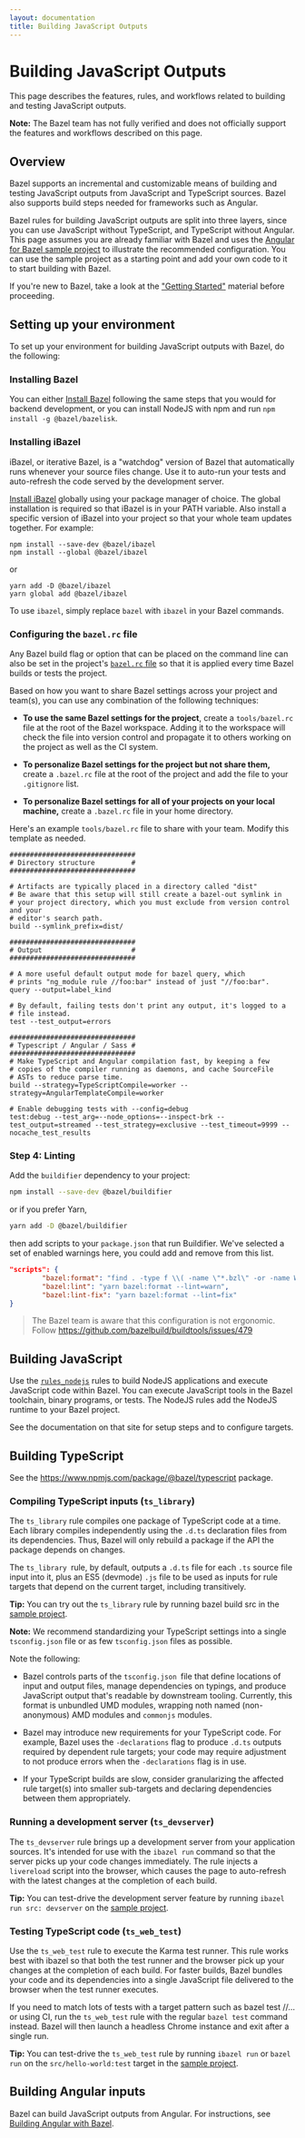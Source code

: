 ```yaml
---
layout: documentation
title: Building JavaScript Outputs
---
```


# Building JavaScript Outputs

This page describes the features, rules, and workflows related to building
and testing JavaScript outputs.

**Note:** The Bazel team has not fully verified and does not officially support
the features and workflows described on this page.

## Overview

Bazel supports an incremental and customizable means of building and
testing JavaScript outputs from JavaScript and TypeScript sources. Bazel also
supports build steps needed for frameworks such as Angular.

Bazel rules for building JavaScript outputs are split into three layers, since
you can use JavaScript without TypeScript, and TypeScript without Angular.
This page assumes you are already familiar with Bazel and uses the
[Angular for Bazel sample project](https://github.com/angular/angular-bazel-example)
to illustrate the recommended configuration. You can use the sample project as a
starting point and add your own code to it to start building with Bazel.

If you're new to Bazel, take a look at the ["Getting
Started"](getting-started.html) material before proceeding.

## Setting up your environment

To set up your environment for building JavaScript outputs with Bazel, do the
following:

### Installing Bazel

You can either [Install Bazel](install.html) following the same steps that you
would for backend development, or you can install NodeJS with npm and run
`npm install -g @bazel/bazelisk`.

### Installing iBazel

iBazel, or iterative Bazel, is a "watchdog" version of Bazel that automatically
runs whenever your source files change. Use it to auto-run your tests and
auto-refresh the code served by the development server.

[Install iBazel](https://github.com/bazelbuild/bazel-watcher) globally using
your package manager of choice. The global installation is required so that
iBazel is in your PATH variable. Also install a specific version of iBazel into
your project so that your whole team updates together. For example:

```
npm install --save-dev @bazel/ibazel
npm install --global @bazel/ibazel
```
or

```
yarn add -D @bazel/ibazel
yarn global add @bazel/ibazel
```

To use `ibazel`, simply replace `bazel` with `ibazel` in your Bazel commands.

### Configuring the `bazel.rc` file

Any Bazel build flag or option that can be placed on the command line can also
be set in the project's [`bazel.rc` file](guide.html#bazelrc)
so that it is applied every time Bazel builds or tests the project.

Based on how you want to share Bazel settings across your project and team(s),
you can use any combination of the following techniques:

*   **To use the same Bazel settings for the project**, create a `tools/bazel.rc`
    file at the root of the Bazel workspace. Adding it to the workspace will
    check the file into version control and propagate it to others working on
    the project as well as the CI system.

*   **To personalize Bazel settings for the project but not share them,**
    create a `.bazel.rc` file at the root of the project and add the file to
    your `.gitignore` list.

*   **To personalize Bazel settings for all of your projects on your
    local machine,** create a `.bazel.rc` file in your home directory.

Here's an example `tools/bazel.rc` file to share with your team. Modify this
template as needed.

```
###############################
# Directory structure         #
###############################

# Artifacts are typically placed in a directory called "dist"
# Be aware that this setup will still create a bazel-out symlink in
# your project directory, which you must exclude from version control and your
# editor's search path.
build --symlink_prefix=dist/

###############################
# Output                      #
###############################

# A more useful default output mode for bazel query, which
# prints "ng_module rule //foo:bar" instead of just "//foo:bar".
query --output=label_kind

# By default, failing tests don't print any output, it's logged to a
# file instead.
test --test_output=errors

###############################
# Typescript / Angular / Sass #
###############################
# Make TypeScript and Angular compilation fast, by keeping a few
# copies of the compiler running as daemons, and cache SourceFile
# ASTs to reduce parse time.
build --strategy=TypeScriptCompile=worker --strategy=AngularTemplateCompile=worker

# Enable debugging tests with --config=debug
test:debug --test_arg=--node_options=--inspect-brk --test_output=streamed --test_strategy=exclusive --test_timeout=9999 --nocache_test_results
```

### Step 4: Linting

Add the `buildifier` dependency to your project:

```sh
npm install --save-dev @bazel/buildifier
```

or if you prefer Yarn,

```sh
yarn add -D @bazel/buildifier
```

then add scripts to your `package.json` that run Buildifier.
We've selected a set of enabled warnings here, you could add and remove from
this list.

```json
"scripts": {
        "bazel:format": "find . -type f \\( -name \"*.bzl\" -or -name WORKSPACE -or -name BUILD -or -name BUILD.bazel \\) ! -path \"*/node_modules/*\" | xargs buildifier -v --warnings=attr-cfg,attr-license,attr-non-empty,attr-output-default,attr-single-file,constant-glob,ctx-actions,ctx-args,depset-iteration,depset-union,dict-concatenation,duplicated-name,filetype,git-repository,http-archive,integer-division,load,load-on-top,native-build,native-package,out-of-order-load,output-group,package-name,package-on-top,positional-args,redefined-variable,repository-name,same-origin-load,string-iteration,unsorted-dict-items,unused-variable",
        "bazel:lint": "yarn bazel:format --lint=warn",
        "bazel:lint-fix": "yarn bazel:format --lint=fix"
}
```

> The Bazel team is aware that this configuration is not ergonomic. Follow https://github.com/bazelbuild/buildtools/issues/479

## Building JavaScript

Use the [`rules_nodejs`](https://github.com/bazelbuild/rules_nodejs)
rules to build NodeJS applications and execute JavaScript code within Bazel. You
can execute JavaScript tools in the Bazel toolchain, binary programs, or tests.
The NodeJS rules add the NodeJS runtime to your Bazel project.

See the documentation on that site for setup steps and to configure targets.

## Building TypeScript

See the https://www.npmjs.com/package/@bazel/typescript package.


### Compiling TypeScript inputs (`ts_library`)

The `ts_library` rule compiles one package of TypeScript code at a time. Each
library compiles independently using the `.d.ts` declaration files from its
dependencies. Thus, Bazel will only rebuild a package if the API the package
depends on changes.

The `ts_library `rule, by default, outputs a `.d.ts` file for each `.ts` source
file input into it, plus an ES5 (devmode) `.js` file to be used as inputs for
rule targets that depend on the current target, including transitively.

**Tip:** You can try out the `ts_library` rule by running bazel build src in
the [sample project](https://github.com/alexeagle/angular-bazel-example/wiki).

**Note:** We recommend standardizing your TypeScript settings into a single
`tsconfig.json` file or as few `tsconfig.json` files as possible.

Note the following:

*   Bazel controls parts of the `tsconfig.json `file  that define locations of
    input and output files, manage dependencies on typings, and produce
    JavaScript output that's readable by downstream tooling. Currently, this
    format is unbundled UMD modules, wrapping noth named (non-anonymous) AMD
    modules and `commonjs` modules.

*   Bazel may introduce new requirements for your TypeScript code. For example,
    Bazel uses the `-declarations` flag to produce `.d.ts` outputs required by
    dependent rule targets; your code may require adjustment to not produce
    errors when the `-declarations` flag is in use.

*   If your TypeScript builds are slow, consider granularizing the affected rule
    target(s) into smaller sub-targets and declaring dependencies between them
    appropriately.

### Running a development server (`ts_devserver`)

The `ts_devserver` rule brings up a development server from your application
sources. It's intended for use with the `ibazel run` command so that the server
picks up your code changes immediately. The rule injects a `livereload` script
into the browser, which causes the page to auto-refresh with the latest changes
at the completion of each build.

**Tip:** You can test-drive the development server feature by running
`ibazel run src: devserver` on the [sample project](https://github.com/alexeagle/angular-bazel-example/wiki).


### Testing TypeScript code (`ts_web_test`)

Use the `ts_web_test` rule to execute the Karma test runner. This rule works
best with ibazel so that both the test runner and the browser pick up your
changes at the completion of each build. For faster builds, Bazel bundles your
code and its dependencies into a single JavaScript file delivered to the browser
when the test runner executes.

If you need to match lots of tests with a target pattern such as bazel test //…
or using CI, run the `ts_web_test` rule with the regular `bazel test` command
instead. Bazel will then launch a headless Chrome instance and exit after a
single run.

**Tip:** You can test-drive the `ts_web_test` rule by running `ibazel run` or
`bazel run` on the `src/hello-world:test` target in the [sample project](https://github.com/alexeagle/angular-bazel-example/wiki).


## Building Angular inputs

Bazel can build JavaScript outputs from Angular. For instructions, see [Building Angular with Bazel](https://github.com/alexeagle/angular-bazel-example/wiki/Angular-rules).

